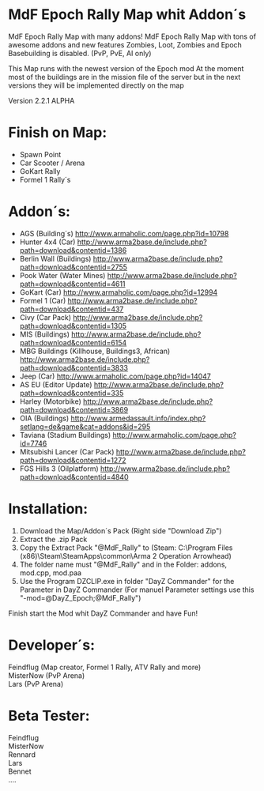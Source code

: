 MdF Epoch Rally Map whit Addon´s
=============================

MdF Epoch Rally Map with many addons!
MdF Epoch Rally Map with tons of awesome addons and new features
Zombies, Loot, Zombies and Epoch Basebuilding is disabled. (PvP, PvE, AI only)

This Map runs with the newest version of the Epoch mod
At the moment most of the buildings are in the mission file of the server but in the next versions they will be implemented directly on the map

Version 2.2.1 ALPHA



Finish on Map:
=============================	
- Spawn Point		
- Car Scooter / Arena		
- GoKart Rally 		
- Formel 1 Rally´s		


Addon´s:
=============================
- AGS (Building´s) http://www.armaholic.com/page.php?id=10798			
- Hunter 4x4 (Car) http://www.arma2base.de/include.php?path=download&contentid=1386
- Berlin Wall (Buildings) http://www.arma2base.de/include.php?path=download&contentid=2755
- Pook Water (Water Mines) http://www.arma2base.de/include.php?path=download&contentid=4611
- GoKart (Car) http://www.armaholic.com/page.php?id=12994
- Formel 1 (Car) http://www.arma2base.de/include.php?path=download&contentid=437
- Civy (Car Pack) http://www.arma2base.de/include.php?path=download&contentid=1305
- MIS (Buildings) http://www.arma2base.de/include.php?path=download&contentid=6154
- MBG Buildings (Killhouse, Buildings3, African) http://www.arma2base.de/include.php?path=download&contentid=3833
- Jeep (Car) http://www.armaholic.com/page.php?id=14047
- AS EU (Editor Update) http://www.arma2base.de/include.php?path=download&contentid=335
- Harley (Motorbike) http://www.arma2base.de/include.php?path=download&contentid=3869
- OIA (Buildings) http://www.armedassault.info/index.php?setlang=de&game&cat=addons&id=295
- Taviana (Stadium Buildings) http://www.armaholic.com/page.php?id=7746
- Mitsubishi Lancer (Car Pack) http://www.arma2base.de/include.php?path=download&contentid=1272
- FGS Hills 3 (Oilplatform) http://www.arma2base.de/include.php?path=download&contentid=4840


Installation:
=============================
1. Download the Map/Addon´s Pack (Right side "Download Zip")
2. Extract the .zip Pack
3. Copy the Extract Pack "@MdF_Rally" to (Steam: C:\Program Files (x86)\Steam\SteamApps\common\Arma 2 Operation Arrowhead)
4. The folder name must "@MdF_Rally" and in the Folder: addons, mod.cpp, mod.paa
5. Use the Program DZCLIP.exe in folder "DayZ Commander" for the Parameter in DayZ Commander
(For manuel Parameter settings use this "-mod=@DayZ_Epoch;@MdF_Rally")

Finish start the Mod whit DayZ Commander and have Fun!


Developer´s:
=============================
Feindflug (Map creator, Formel 1 Rally, ATV Rally and more)		
MisterNow (PvP Arena)	
Lars (PvP Arena)		


Beta Tester:
=============================
Feindflug	
MisterNow	
Rennard		
Lars	
Bennet	
....	